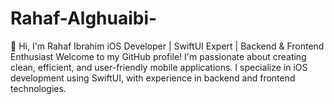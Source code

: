 # Rahaf-Alghuaibi-
👋 Hi, I'm Rahaf Ibrahim iOS Developer | SwiftUI Expert | Backend &amp; Frontend Enthusiast  Welcome to my GitHub profile! I'm passionate about creating clean, efficient, and user-friendly mobile applications. I specialize in iOS development using SwiftUI, with experience in backend and frontend technologies.
